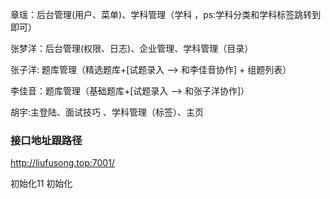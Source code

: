 章瑶：后台管理(用户、菜单)、学科管理（学科 ，ps:学科分类和学科标签跳转到即可）

张梦洋：后台管理(权限、日志)、企业管理、学科管理（目录）

张子洋: 题库管理（精选题库+[试题录入 --> 和李佳音协作] + 组题列表）

李佳音：题库管理（基础题库+[试题录入 --> 和张子洋协作]）

胡宇:主登陆、面试技巧 、学科管理（标签）、主页

### 接口地址跟路径

http://liufusong.top:7001/

初始化11 初始化
